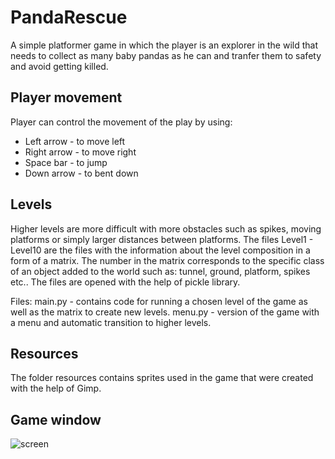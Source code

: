 # PandaRescue

A simple platformer game in which the player is an explorer in the wild that needs to collect as many baby pandas as he can and tranfer them to safety and avoid getting killed.

## Player movement

Player can control the movement of the play by using:
* Left arrow - to move left
* Right arrow - to move right
* Space bar - to jump
* Down arrow - to bent down

## Levels

Higher levels are more difficult with more obstacles such as spikes, moving platforms or simply larger distances between platforms. The files Level1 - Level10 are the files with the information about the level composition in a form of a matrix. The number in the matrix corresponds to the specific class of an object added to the world such as: tunnel, ground, platform, spikes etc.. The files are opened with the help of pickle library.

Files:
main.py - contains code for running a chosen level of the game as well as the matrix to create new levels.
menu.py - version of the game with a menu and automatic transition to higher levels.

## Resources

The folder resources contains sprites used in the game that were created with the help of Gimp.

## Game window
![screen](https://user-images.githubusercontent.com/83085295/209990260-31a36dd9-9f72-4df7-931d-5ef2e235b97c.png)

